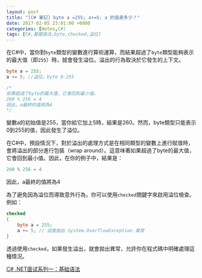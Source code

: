 ```yaml
---
layout: post
title: "[C# 筆記] byte a =255; a+=5; a 的值是多少？"
date: 2017-02-05 23:01:00 +0800
categories: [Notes,C#]
tags: [C#,基礎語法,byte,checked,溢位]
---
```


在C#中，當你對`byte`類型的變數進行算術運算，而結果超過了`byte`類型能夠表示的最大值（即`255`）時，就會發生溢位。溢出的行為取決於它發生的上下文。

```c#
byte a = 255;
a += 5; //溢位。byte 0-255

/*
如果超過了byte的最大值，它會回到最小值。
260 % 256 = 4
因此，a最終的值將為4
*/
```

變數a的初始值是255，當你給它加上5時，結果是260。然而，byte類型只能表示0到255的值，因此發生了溢位。      

在C#中，預設情況下，對於溢出的處理方式是在相同類型的變數上進行賦值時，會將溢出的部分進行包裝（wrap around）。這意味著如果超過了byte的最大值，它會回到最小值。因此，在你的例子中，結果是：       

```c#
260 % 256 = 4
```
因此，a最終的值將為4        

為了避免因為溢位而導致意外行為，你可以使用`checked`關鍵字來啟用溢位檢查。例如：

```c#
checked
{
    byte a = 255;
    a += 5; // 這會拋出 System.OverflowException 異常
}
```

透過使用`checked`，如果發生溢出，就會拋出異常，允許你在程式碼中明確處理這種情況。       


[C# .NET面试系列一：基础语法](https://cloud.tencent.com/developer/article/2394466)